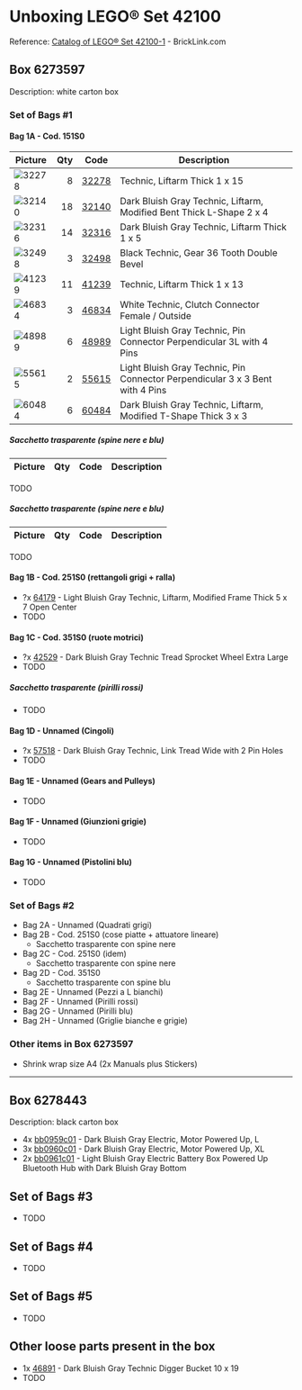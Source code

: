 # Unboxing LEGO&reg; Set 42100

Reference: [Catalog of LEGO&reg; Set 42100-1](https://www.bricklink.com/catalogItemInv.asp?S=42100-1) - BrickLink.com

<!-- (2022-02-16 22:00 CET) -->

## Box 6273597

Description: white carton box

### Set of Bags #1

#### Bag 1A - Cod. 151S0

Picture | Qty | Code | Description
--------|----:|------|--------------
![32278](https://img.bricklink.com/ItemImage/PN/86/32278.png) | 8 | [32278](https://www.bricklink.com/v2/catalog/catalogitem.page?P=32278&idColor=86#T=C&C=86) | Technic, Liftarm Thick 1 x 15
![32140](https://img.bricklink.com/P/85/32140.jpg) | 18 | [32140](https://www.bricklink.com/v2/catalog/catalogitem.page?P=32140&idColor=85) | Dark Bluish Gray Technic, Liftarm, Modified Bent Thick L-Shape 2 x 4
![32316](https://img.bricklink.com/P/85/32316.jpg) | 14 | [32316](https://www.bricklink.com/v2/catalog/catalogitem.page?P=32316&idColor=85) | Dark Bluish Gray Technic, Liftarm Thick 1 x 5
![32498](https://www.bricklink.com/catalogItemPic.asp?P=32498) | 3 | [32498](https://www.bricklink.com/v2/catalog/catalogitem.page?P=32498&idColor=11) | Black Technic, Gear 36 Tooth Double Bevel
![41239](https://img.bricklink.com/ItemImage/PN/85/41239.png) | 11 | [41239](https://www.bricklink.com/v2/catalog/catalogitem.page?P=41239&idColor=85#T=C&C=85) | Technic, Liftarm Thick 1 x 13
![46834](https://img.bricklink.com/P/1/46834.jpg) | 3 | [46834](https://www.bricklink.com/v2/catalog/catalogitem.page?P=46834&idColor=1) | White Technic, Clutch Connector Female / Outside
![48989](https://img.bricklink.com/P/86/48989.jpg) | 6 | [48989](https://www.bricklink.com/v2/catalog/catalogitem.page?P=48989&idColor=86) | Light Bluish Gray Technic, Pin Connector Perpendicular 3L with 4 Pins
![55615](https://img.bricklink.com/P/86/55615.jpg) | 2 | [55615](https://www.bricklink.com/v2/catalog/catalogitem.page?P=55615&idColor=86) | Light Bluish Gray Technic, Pin Connector Perpendicular 3 x 3 Bent with 4 Pins
![60484](https://img.bricklink.com/P/85/60484.jpg) | 6 | [60484](https://www.bricklink.com/v2/catalog/catalogitem.page?P=60484&idColor=85) | Dark Bluish Gray Technic, Liftarm, Modified T-Shape Thick 3 x 3

##### Sacchetto trasparente (spine nere e blu)

Picture |  Qty | Code | Description
--------|-----:|------|---------------
TODO

##### Sacchetto trasparente (spine nere e blu)

Picture |  Qty | Code | Description
--------|-----:|------|---------------
TODO

#### Bag 1B - Cod. 251S0 (rettangoli grigi + ralla)

- ?x [64179](https://www.bricklink.com/v2/catalog/catalogitem.page?P=64179&idColor=86) - Light Bluish Gray Technic, Liftarm, Modified Frame Thick 5 x 7 Open Center
- TODO

#### Bag 1C - Cod. 351S0 (ruote motrici)

- ?x [42529](https://www.bricklink.com/v2/catalog/catalogitem.page?P=42529&idColor=85) - Dark Bluish Gray Technic Tread Sprocket Wheel Extra Large
- TODO

##### Sacchetto trasparente (pirilli rossi)

- TODO

#### Bag 1D - Unnamed (Cingoli)

- ?x [57518](https://www.bricklink.com/v2/catalog/catalogitem.page?P=57518&idColor=85) - Dark Bluish Gray Technic, Link Tread Wide with 2 Pin Holes
- TODO

#### Bag 1E - Unnamed (Gears and Pulleys)

- TODO

#### Bag 1F - Unnamed (Giunzioni grigie)

- TODO

#### Bag 1G - Unnamed (Pistolini blu)

- TODO


### Set of Bags #2

* Bag 2A - Unnamed (Quadrati grigi)
* Bag 2B - Cod. 251S0 (cose piatte + attuatore lineare)
  - Sacchetto trasparente con spine nere
* Bag 2C - Cod. 251S0 (idem)
  - Sacchetto trasparente con spine nere
* Bag 2D - Cod. 351S0
  - Sacchetto trasparente con spine blu
* Bag 2E - Unnamed (Pezzi a L bianchi)
* Bag 2F - Unnamed (Pirilli rossi)
* Bag 2G - Unnamed (Pirilli blu)
* Bag 2H - Unnamed (Griglie bianche e grigie)

### Other items in Box 6273597

* Shrink wrap size A4 (2x Manuals plus Stickers)

--------------

## Box 6278443

Description: black carton box
  
* 4x [bb0959c01](https://www.bricklink.com/v2/catalog/catalogitem.page?P=bb0959c01&idColor=85) - Dark Bluish Gray Electric, Motor Powered Up, L
* 3x [bb0960c01](https://www.bricklink.com/v2/catalog/catalogitem.page?P=bb0960c01&idColor=85) - Dark Bluish Gray Electric, Motor Powered Up, XL
* 2x [bb0961c01](https://www.bricklink.com/v2/catalog/catalogitem.page?P=bb0961c01&idColor=86) - Light Bluish Gray Electric Battery Box Powered Up Bluetooth Hub with Dark Bluish Gray Bottom

## Set of Bags #3

* TODO

## Set of Bags #4

* TODO

## Set of Bags #5

* TODO

## Other loose parts present in the box

* 1x [46891](https://www.bricklink.com/v2/catalog/catalogitem.page?P=46891&idColor=85) - Dark Bluish Gray Technic Digger Bucket 10 x 19
* TODO

<!-- EOF -->
